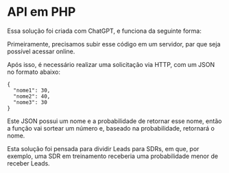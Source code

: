 # API em PHP
Essa solução foi criada com ChatGPT, e funciona da seguinte forma:

Primeiramente, precisamos subir esse código em um servidor, par que seja possível acessar online.

Após isso, é necessário realizar uma solicitação via HTTP, com um JSON no formato abaixo:

```
{
  "nome1": 30,
  "nome2": 40,
  "nome3": 30
}
```

Este JSON possui um nome e a probabilidade de retornar esse nome, então a função vai sortear um número e, baseado na probabilidade, retornará o nome.


Esta solução foi pensada para dividir Leads para SDRs, em que, por exemplo, uma SDR em treinamento receberia uma probabilidade menor de receber Leads.
